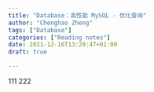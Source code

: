 ```yaml
---
title: "Database：高性能 MySQL - 优化查询"
author: "Chenghao Zheng"
tags: ["Database"]
categories: ["Reading notes"]
date: 2021-12-16T13:29:47+01:00
draft: true

---
```


111
222

